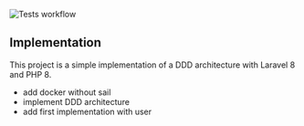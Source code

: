 ![Tests workflow](https://github.com/Jonathanrecly/LaravelDDD/actions/workflows/laravel.yml/badge.svg)

## Implementation

This project is a simple implementation of a DDD architecture with Laravel 8 and PHP 8.

- add docker without sail
- implement DDD architecture
- add first implementation with user

